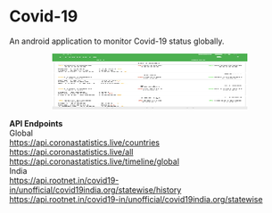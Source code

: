 # Covid-19
An android application to monitor Covid-19 status globally.
<br>

<p align="center">
  <img src="SS1.jpeg" width="350" height="100" alt="accessibility text">
</p>





<b>API Endpoints</b><br>
Global <br>
https://api.coronastatistics.live/countries<br>
https://api.coronastatistics.live/all<br>
https://api.coronastatistics.live/timeline/global<br>
India<br>
https://api.rootnet.in/covid19-in/unofficial/covid19india.org/statewise/history<br>
https://api.rootnet.in/covid19-in/unofficial/covid19india.org/statewise<br>

